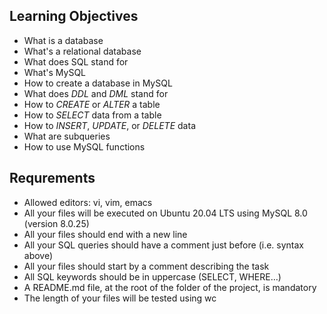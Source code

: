 ## Learning Objectives
- What is a database
- What's a relational database
- What does SQL stand for
- What's MySQL
- How to create a database in MySQL
- What does *DDL* and *DML* stand for
- How to *CREATE* or *ALTER* a table
- How to *SELECT* data from a table
- How to *INSERT*, *UPDATE*, or *DELETE* data
- What are subqueries
- How to use MySQL functions

## Requrements
- Allowed editors: vi, vim, emacs
- All your files will be executed on Ubuntu 20.04 LTS using MySQL 8.0 (version 8.0.25)
- All your files should end with a new line
- All your SQL queries should have a comment just before (i.e. syntax above)
- All your files should start by a comment describing the task
- All SQL keywords should be in uppercase (SELECT, WHERE…)
- A README.md file, at the root of the folder of the project, is mandatory
- The length of your files will be tested using wc
